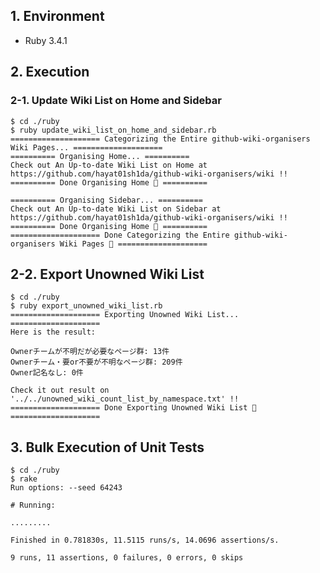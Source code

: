 ## 1. Environment

- Ruby 3.4.1

## 2. Execution

### 2-1. Update Wiki List on Home and Sidebar

```command
$ cd ./ruby
$ ruby update_wiki_list_on_home_and_sidebar.rb
==================== Categorizing the Entire github-wiki-organisers Wiki Pages... ====================
========== Organising Home... ==========
Check out An Up-to-date Wiki List on Home at https://github.com/hayat01sh1da/github-wiki-organisers/wiki !!
========== Done Organising Home 🎉 ==========

========== Organising Sidebar... ==========
Check out An Up-to-date Wiki List on Sidebar at https://github.com/hayat01sh1da/github-wiki-organisers/wiki !!
========== Done Organising Home 🎉 ==========
==================== Done Categorizing the Entire github-wiki-organisers Wiki Pages 🎉 ====================
```

## 2-2. Export Unowned Wiki List

```command
$ cd ./ruby
$ ruby export_unowned_wiki_list.rb
==================== Exporting Unowned Wiki List... ====================
Here is the result:

Ownerチームが不明だが必要なページ群: 13件
Ownerチーム・要or不要が不明なページ群: 209件
Owner記名なし: 0件

Check it out result on '../../unowned_wiki_count_list_by_namespace.txt' !!
==================== Done Exporting Unowned Wiki List 🎉 ====================
```

## 3. Bulk Execution of Unit Tests

```command
$ cd ./ruby
$ rake
Run options: --seed 64243

# Running:

.........

Finished in 0.781830s, 11.5115 runs/s, 14.0696 assertions/s.

9 runs, 11 assertions, 0 failures, 0 errors, 0 skips
```
